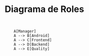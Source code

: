 # Diagrama de Roles

```mermaid


    A[Manager]
    A --> B[Android]
    A --> C[Frontend]
    A --> D[Backend]
    A --> E[Quality]

